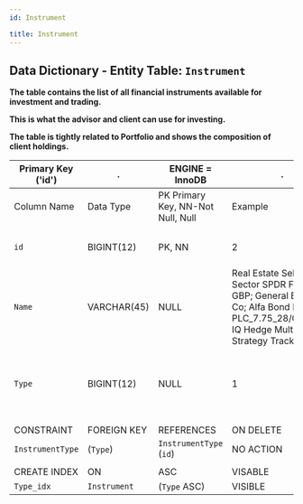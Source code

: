 ```yaml
---
id: Instrument

title: Instrument
---
```


## Data Dictionary - Entity Table: `Instrument` 

**The table contains the list of all financial instruments available for investment and trading.**

**This is what the advisor and client can use for investing.** 

**The table is tightly related to Portfolio and shows the composition of client holdings.**


| Primary Key ('id')|.|ENGINE = InnoDB|.|.|
|---|---|---|---|---|
|Column Name|Data Type|PK Primary Key, NN-Not Null, Null|Example|Comments|
||
|`id`|BIGINT(12)|PK, NN|2|PrimaryKey-ID, Not Null (auto creates)|	
|`Name`|VARCHAR(45)|NULL|Real Estate Select Sector SPDR Fund; GBP; General Electric Co; Alfa Bond Issuance PLC_7.75_28/04/2021; IQ Hedge Multi-Strategy Tracker ETF| Enter specific instuments, not asset classes|
|`Type`|BIGINT(12)|NULL|1|Used to identify money account to counterbook trades. See Instrument_Type Table|
||
|CONSTRAINT|FOREIGN KEY|REFERENCES|ON DELETE|ON UPDATE|
|`InstrumentType`|(`Type`)|`InstrumentType` (`id`)| NO ACTION|NO ACTION|
||
|CREATE INDEX|ON|ASC|VISABLE|.|
|`Type_idx`|`Instrument`| (`Type` ASC)| VISIBLE|.|
